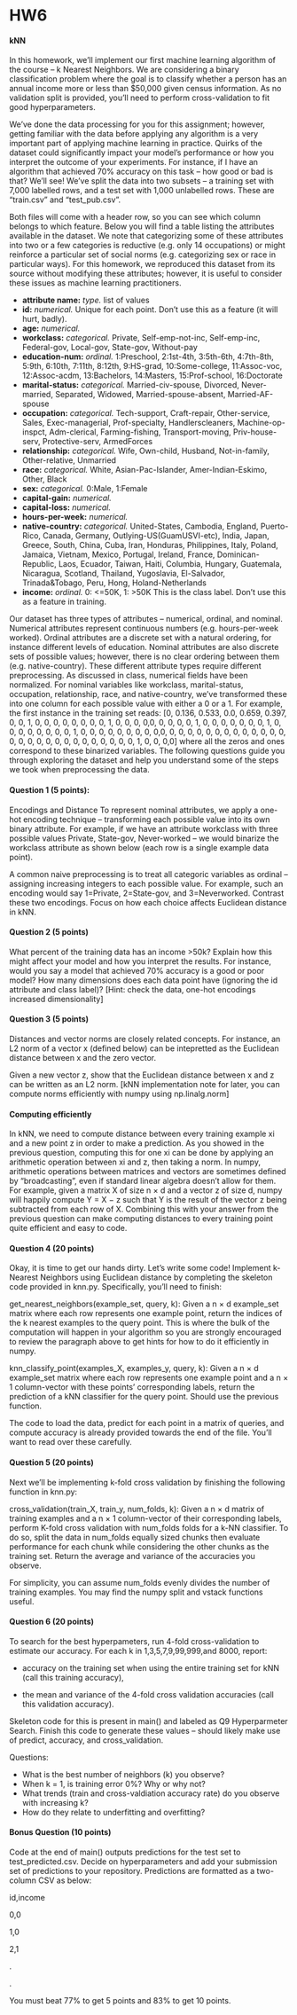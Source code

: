# HW6

#### kNN

In this homework, we’ll implement our first machine learning algorithm of the course – k Nearest Neighbors. We are considering a binary classification problem where the goal is to classify whether a person has an annual income more or less than $50,000 given census information. As no validation split is provided, you’ll need to perform cross-validation to fit good hyperparameters.

We’ve done the data processing for you for this assignment; however, getting familiar with the data before applying any algorithm is a very important part of applying machine learning in practice. Quirks of the dataset could significantly impact your model’s performance or how you interpret the outcome of your experiments. For instance, if I have an algorithm that achieved 70% accuracy on this task – how good or bad is that? We’ll see! We’ve split the data into two subsets – a training set with 7,000 labelled rows, and a test set with 1,000 unlabelled rows. These are “train.csv” and “test_pub.csv”.

Both files will come with a header row, so you can see which column belongs to which feature. Below you will find a table listing the attributes available in the dataset. We note that categorizing some of these attributes into two or a few categories is reductive (e.g. only 14 occupations) or might reinforce a particular set of social norms (e.g. categorizing sex or race in particular ways). For this homework, we reproduced this dataset from its source without modifying these attributes; however, it is useful to consider these issues as machine learning practitioners.

- **attribute name:** *type.* list of values
- **id:** *numerical.* Unique for each point. Don’t use this as a feature (it will hurt, badly).
- **age:** *numerical.*
- **workclass:** *categorical.* Private, Self-emp-not-inc, Self-emp-inc, Federal-gov, Local-gov, State-gov, Without-pay
- **education-num:** *ordinal.* 1:Preschool, 2:1st-4th, 3:5th-6th, 4:7th-8th, 5:9th, 6:10th, 7:11th, 8:12th, 9:HS-grad, 10:Some-college, 11:Assoc-voc, 12:Assoc-acdm, 13:Bachelors, 14:Masters, 15:Prof-school, 16:Doctorate
- **marital-status:** *categorical.* Married-civ-spouse, Divorced, Never-married, Separated, Widowed, Married-spouse-absent, Married-AF-spouse
- **occupation:** *categorical.* Tech-support, Craft-repair, Other-service, Sales, Exec-managerial, Prof-specialty, Handlerscleaners, Machine-op-inspct, Adm-clerical, Farming-fishing, Transport-moving, Priv-house-serv, Protective-serv, ArmedForces
- **relationship:** *categorical.* Wife, Own-child, Husband, Not-in-family, Other-relative, Unmarried
- **race:** *categorical.* White, Asian-Pac-Islander, Amer-Indian-Eskimo, Other, Black
- **sex:** *categorical.* 0:Male, 1:Female
- **capital-gain:** *numerical.*
- **capital-loss:** *numerical.*
- **hours-per-week:** *numerical.*
- **native-country:** *categorical.* United-States, Cambodia, England, Puerto-Rico, Canada, Germany, Outlying-US(GuamUSVI-etc), India, Japan, Greece, South, China, Cuba, Iran, Honduras, Philippines, Italy, Poland, Jamaica, Vietnam, Mexico,
Portugal, Ireland, France, Dominican-Republic, Laos, Ecuador, Taiwan, Haiti, Columbia, Hungary, Guatemala, Nicaragua,
Scotland, Thailand, Yugoslavia, El-Salvador, Trinada&Tobago, Peru, Hong, Holand-Netherlands
- **income:** *ordinal.* 0: <=50K, 1: >50K This is the class label. Don’t use this as a feature in training.

Our dataset has three types of attributes – numerical, ordinal, and nominal. Numerical attributes represent continuous numbers (e.g. hours-per-week worked). Ordinal attributes are a discrete set with a natural ordering, for instance different levels of education. Nominal attributes are also discrete sets of possible values; however, there is no clear ordering between them (e.g. native-country). These different attribute types require different preprocessing. As discussed in class, numerical fields have been normalized.
For nominal variables like workclass, marital-status, occupation, relationship, race, and native-country, we’ve transformed these into one column for each possible value with either a 0 or a 1. For example, the first instance in the training set reads: [0, 0.136, 0.533, 0.0, 0.659, 0.397, 0, 0, 1, 0, 0, 0, 0, 0, 0, 0, 0, 1, 0, 0, 0, 0,0, 0, 0, 0, 0, 1, 0, 0, 0, 0, 0, 0, 0, 1, 0, 0, 0, 0, 0, 0, 0, 0, 1, 0, 0, 0, 0, 0, 0, 0, 0, 0,0, 0, 0, 0, 0, 0, 0, 0, 0, 0, 0, 0, 0, 0, 0, 0, 0, 0, 0, 0, 0, 0, 0, 0, 0, 0, 0, 0, 1, 0, 0, 0,0] where all the zeros and ones correspond to these binarized variables. The following questions guide you through exploring the dataset and help you understand some of the steps we took when preprocessing the data.

#### Question 1 (5 points): 

Encodings and Distance To represent nominal attributes, we apply a one-hot encoding technique – transforming each possible value into its own binary attribute. For example, if we have an attribute workclass with three possible values Private, State-gov, Never-worked – we would binarize the workclass attribute as shown below (each row is a single example data point).

A common naive preprocessing is to treat all categoric variables as ordinal – assigning increasing integers to each possible value. For example, such an encoding would say 1=Private, 2=State-gov, and 3=Neverworked. Contrast these two encodings. Focus on how each choice affects Euclidean distance in kNN.

#### Question 2 (5 points)

What percent of the training data has an income >50k? Explain how this might affect your model and how you interpret the results. For instance, would you say a model that achieved 70% accuracy is a good or poor model? How many dimensions does each data point have (ignoring the id attribute and class label)? [Hint: check the data, one-hot encodings increased dimensionality]

#### Question 3 (5 points)

Distances and vector norms are closely related concepts. For instance, an L2 norm of a vector x (defined below) can be intepretted as the Euclidean distance between x and the zero vector.

Given a new vector z, show that the Euclidean distance between x and z can be written as an L2 norm. [kNN implementation note for later, you can compute norms efficiently with numpy using np.linalg.norm]

#### Computing efficiently

In kNN, we need to compute distance between every training example xi and a new point z in order to make a
prediction. As you showed in the previous question, computing this for one xi can be done by applying an arithmetic
operation between xi and z, then taking a norm. In numpy, arithmetic operations between matrices and vectors are
sometimes defined by “broadcasting”, even if standard linear algebra doesn’t allow for them. For example, given a
matrix X of size n × d and a vector z of size d, numpy will happily compute Y = X − z such that Y is the result of
the vector z being subtracted from each row of X. Combining this with your answer from the previous question
can make computing distances to every training point quite efficient and easy to code.


#### Question 4 (20 points)

Okay, it is time to get our hands dirty. Let’s write some code! Implement k-Nearest Neighbors using Euclidean distance by completing the skeleton code provided in knn.py. Specifically, you’ll need to finish:

get_nearest_neighbors(example_set, query, k): Given a n × d example_set matrix where each row represents one example point, return the indices of the k nearest examples to the query point. This is where the bulk of the computation will happen in your algorithm so you are strongly encouraged to review the paragraph above to get hints
for how to do it efficiently in numpy.

knn_classify_point(examples_X, examples_y, query, k): Given a n × d example_set matrix where each row represents one example point and a n × 1 column-vector with these points’ corresponding labels, return the prediction of a kNN classifier for the query point. Should use the previous function.

The code to load the data, predict for each point in a matrix of queries, and compute accuracy is already
provided towards the end of the file. You’ll want to read over these carefully.

#### Question 5 (20 points)

Next we’ll be implementing k-fold cross validation by finishing the following function in knn.py:

cross_validation(train_X, train_y, num_folds, k): Given a n × d matrix of training examples and a n × 1 column-vector of their corresponding labels, perform K-fold cross validation with num_folds folds for a k-NN classifier. To do so, split the data in num_folds equally sized chunks then evaluate performance for each chunk while considering the other chunks as the training set. Return the average and variance of the accuracies you observe.

For simplicity, you can assume num_folds evenly divides the number of training examples. You may find the numpy split and vstack functions useful.

#### Question 6 (20 points)

To search for the best hyperpameters, run 4-fold cross-validation to estimate our accuracy. For each k in 1,3,5,7,9,99,999,and 8000, report:

- accuracy on the training set when using the entire training set for kNN (call this training accuracy),

- the mean and variance of the 4-fold cross validation accuracies (call this validation accuracy).

Skeleton code for this is present in main() and labeled as Q9 Hyperparmeter Search. Finish this code to generate these values – should likely make use of predict, accuracy, and cross_validation.

Questions: 
- What is the best number of neighbors (k) you observe? 
- When k = 1, is training error 0%? Why or why not? 
- What trends (train and cross-valdiation accuracy rate) do you observe with increasing k? 
- How do they relate to underfitting and overfitting?

#### Bonus Question (10 points)

Code at the end of main() outputs predictions for the test set to test_predicted.csv. Decide on hyperparameters and add your submission set of predictions to your repository. Predictions are formatted as a two-column CSV as below:

id,income

0,0

1,0

2,1

.

.

You must beat 77% to get 5 points and 83% to get 10 points.
